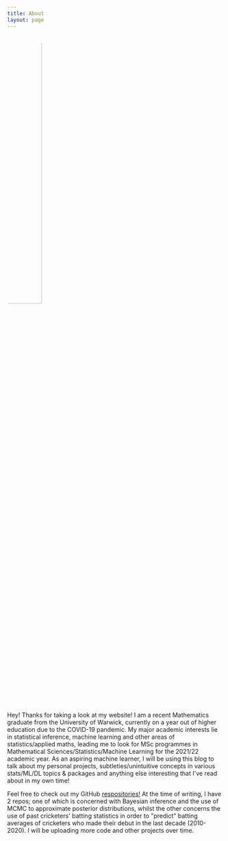 ```yaml
---
title: About
layout: page
---
```

<img style=" border-radius: 100%; width: 40%; " alt="{{ site.name }}" src="{% if site.external-image %}{{ site.picture }}{% else %}{{ site.url }}/{{ site.picture }}{% endif %}" />

<p>Hey! Thanks for taking a look at my website! I am a recent Mathematics graduate from the University of Warwick, currently on a year out of higher education due to the COVID-19 pandemic. My major academic interests lie in statistical inference, machine learning and other areas of statistics/applied maths, leading me to look for MSc programmes in Mathematical Sciences/Statistics/Machine Learning for the 2021/22 academic year. As an aspiring machine learner, I will be using this blog to talk about my personal projects, subtleties/unintuitive concepts in various stats/ML/DL topics & packages and anything else interesting that I've read about in my own time!</p>

<p>Feel free to check out my GitHub <a href="https://github.com/rushilg99">respositories!</a> At the time of writing, I have 2 repos; one of which is concerned with Bayesian inference and the use of MCMC to approximate posterior distributions, whilst the other concerns the use of past cricketers' batting statistics in order to "predict" batting averages of cricketers who made their debut in the last decade (2010-2020). I will be uploading more code and other projects over time.</p>
